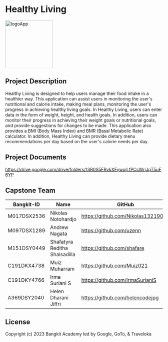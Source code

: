 # Healthy Living

<img width="152" alt="logoApp" src="https://github.com/helencodejpg/Capstone-Project-Healthy-Living/assets/128057892/86d12a35-492f-4e6d-8f83-2a59b15adb7e">

## Project Description
Healthy Living is designed to help users manage their food intake in a healthier way. This application can assist users in monitoring the user's nutritional and calorie intake, making meal plans, monitoring the user's progress in achieving healthy living goals. In Healthy Living, users can enter data in the form of weight, height, and health goals. In addition, users can monitor their progress in achieving their weight goals or nutritional goals, and provide suggestions for changes to be made. This application also provides a BMI (Body Mass Index) and BMR (Basal Metabolic Rate) calculator. In addition, Healthy Living can provide dietary menu recommendations per day based on the user's calorie needs per day.

##  Project Documents
https://drive.google.com/drive/folders/13B0S5FRvkXFywojLfPCcWrjJqT5uF6YP

## Capstone Team <a name="team"></a>
| Bangkit-ID | Name | GitHub | LinkedIn |
| ----- | ----- | ----- | ----- |
| M017DSX2536 | Nikolas Notohardjo | https://github.com/Nikolas13219041 | https://linkedin.com/nikolas-notohardjo-40131a192 | 
| M097DSX1289 | Andrew Nagata | https://github.com/uzenn | https://linkedin.com/andrew-nagata | 
| M151DSY0449 | Shafatyra Reditha Shalsadilla | https://github.com/shafare | https://linkedin.com/shafaresha | 
| C191DKX4738 | Muiz Muharram | https://github.com/Muiz021 | https://linkedin.com/muiz-muharram-428238222 | 
| C191DKY4766 | Irma Suriani S | https://github.com/irmaSurianiS | https://linkedin.com/irma-suriani-s-441305258 | 
| A369DSY2040 | Helen Dharani Jiffri | https://github.com/helencodejpg | https://linkedin.com/helen-dharani-jiffri-aa1222238 | 

## License <a name="license"></a>
Copyright (c) 2023 Bangkit Academy led by Google, GoTo, & Traveloka
